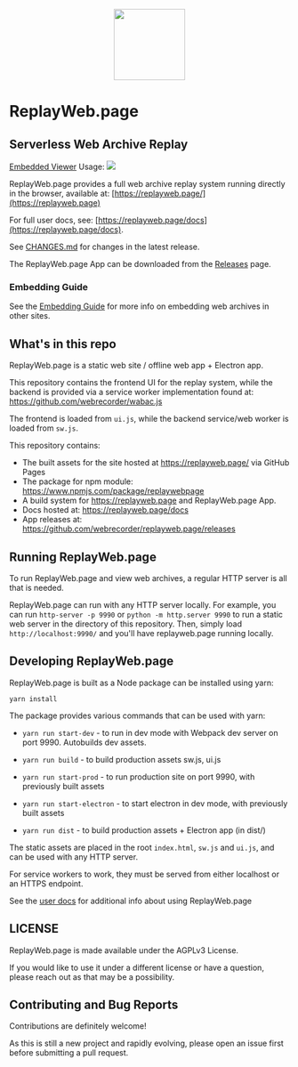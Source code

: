 <p align="center"><img src="/assets/logo.svg" width="128" height="128"></p>
 
# ReplayWeb.page

## Serverless Web Archive Replay
[Embedded Viewer](https://replayweb.page/docs/embedding) Usage: [![](https://data.jsdelivr.com/v1/package/npm/replaywebpage/badge)](https://www.jsdelivr.com/package/npm/replaywebpage)

ReplayWeb.page provides a full web archive replay system running directly in the browser, 
available at: [https://replayweb.page/](https://replayweb.page)

For full user docs, see: [https://replayweb.page/docs](https://replayweb.page/docs).

See [CHANGES.md](CHANGES.md) for changes in the latest release.

The ReplayWeb.page App can be downloaded from the [Releases](https://replayweb.page/releases) page.

### Embedding Guide

See the [Embedding Guide](https://replayweb.page/docs/embedding) for more info on embedding web archives in other sites.


## What's in this repo

ReplayWeb.page is a static web site / offline web app + Electron app.

This repository contains the frontend UI for the replay system, while the backend is provided via a service worker
implementation found at: https://github.com/webrecorder/wabac.js

The frontend is loaded from `ui.js`, while the backend service/web worker is loaded from `sw.js`.

This repository contains:
- The built assets for the site hosted at https://replayweb.page/ via GitHub Pages
- The package for npm module: https://www.npmjs.com/package/replaywebpage
- A build system for https://replayweb.page and ReplayWeb.page App.
- Docs hosted at: https://replayweb.page/docs
- App releases at: https://github.com/webrecorder/replayweb.page/releases

## Running ReplayWeb.page

To run ReplayWeb.page and view web archives, a regular HTTP server is all that is needed.

ReplayWeb.page can run with any HTTP server locally. For example, you can run `http-server -p 9990` or `python -m http.server 9990` to run a static web server in the directory of this repository. Then, simply load `http://localhost:9990/` and you'll have replayweb.page running locally.


## Developing ReplayWeb.page

ReplayWeb.page is built as a Node package can be installed using yarn:

`yarn install`

The package provides various commands that can be used with yarn:

- `yarn run start-dev` - to run in dev mode with Webpack dev server on port 9990. Autobuilds dev assets.

- `yarn run build` - to build production assets sw.js, ui.js

- `yarn run start-prod` - to run production site on port 9990, with previously built assets

- `yarn run start-electron` - to start electron in dev mode, with previously built assets

- `yarn run dist` - to build production assets + Electron app (in dist/)


The static assets are placed in the root `index.html`, `sw.js` and `ui.js`, and can be used with any HTTP server.

For service workers to work, they must be served from either localhost or an HTTPS endpoint.

See the [user docs](https://replayweb.page/docs/) for additional info about using ReplayWeb.page



## LICENSE

ReplayWeb.page is made available under the AGPLv3 License.

If you would like to use it under a different license or have a question, please reach out as that may be a possibility.


## Contributing and Bug Reports

Contributions are definitely welcome!

As this is still a new project and rapidly evolving, please open an issue first before submitting a pull request.
